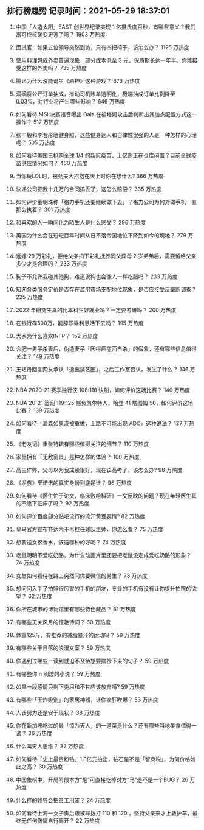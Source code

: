 
## 排行榜趋势 记录时间：2021-05-29 18:37:01
  
  1. 中国「人造太阳」EAST 创世界纪录实现 1 亿摄氏度百秒，有哪些意义？我们离可控核聚变更近了吗？ 1903 万热度
    
  2. 面试官：如果五位领导突然到访，只有四把椅子，该怎么办？ 1125 万热度
    
  3. 使用料理包成外卖普遍现象，部分成本低至 3 元，保质期长达一年半。你能接受这样的外卖吗？ 735 万热度
    
  4. 腾讯为什么没能诞生《原神》这种游戏？ 676 万热度
    
  5. 滴滴将公开订单抽成，推动司机账单透明化，极端抽成订单比例降至 0.03%，对行业将产生哪些影响？ 646 万热度
    
  6. 如何看待 MSI 决赛语音曝出 Gala 在被塔姆攻击后判断出其加点配置方式这一操作？ 517 万热度
    
  7. 张丰毅和李若彤晒健身照，这些健身达人和自律性很强的人是一种怎样的心理呢？ 505 万热度
    
  8. 如何看待美国已抢购全球 1/4 的新冠疫苗，上亿剂正在仓库闲置？目前全球疫苗供应情况如何？ 460 万热度
    
  9. 当你玩LOL时，被劲夫大招抱在天上时你在想什么? 366 万热度
    
  10. 快递公司把我十几万的合同搞丢了，这怎么赔偿？ 335 万热度
    
  11. 如何评价董明珠称「格力手机还要继续做下去」？格力公司为何对做手机一直那么执着？ 301 万热度
    
  12. 和喜欢的人一瞬间化为陌生人是什么感受？ 296 万热度
    
  13. 英国为什么会在短短百年时间从日不落帝国地位下降到如今的境地？ 279 万热度
    
  14. 远嫁 29 万彩礼，拒绝父亲扣下彩礼抚养同父异母 2 岁弟弟后，需要留给父亲多少才是合理的？ 233 万热度
    
  15. 狗子不允许我碰其他狗，难道说狗也会像人一样吃醋吗？ 233 万热度
    
  16. 知网各类服务定价是否存在滥用市场支配地位现象，是否应接受反垄断调查？ 225 万热度
    
  17. 2022 年研究生真的比本科生好就业吗？一定要考研吗？ 200 万热度
    
  18. 在银行存500万，能辞职靠利息活下去吗？ 195 万热度
    
  19. 大家为什么喜欢INFP？ 152 万热度
    
  20. 合肥一男子杀妻后，伪造妻子「因得癌症而自杀」的假象，还有哪些信息值得关注？ 149 万热度
    
  21. 王珞丹回复网友承认「退出演艺圈」，之后工作室否认，发生了什么？ 146 万热度
    
  22. NBA 2020-21 赛季独行侠 108:118 快船，如何评价这场比赛？ 140 万热度
    
  23. NBA 20-21 篮网 119:125 憾负凯尔特人，哈登 41 塔图姆 50，如何评价这场比赛？ 139 万热度
    
  24. 如何看待「潘森如果没被重做，上路不可能出现 ADC」这种说法？ 137 万热度
    
  25. 《老友记》重聚特辑有哪些值得关注的细节？ 110 万热度
    
  26. 家里拥有「无敌窗景」是种怎样的体验？ 100 万热度
    
  27. 高三作弊，父母以为我成绩很好，现在该高考了，该怎么办? 98 万热度
    
  28. 《龙族》里诺诺的真实身份到底是谁？ 96 万热度
    
  29. 如何看待《医生忙于论文，临床败给科研》一文反映的问题？现在年轻医生真的不愿下临床了吗？ 92 万热度
    
  30. 如何评价百度部分贴吧流行的流汗黄豆表情? 82 万热度
    
  31. 皇马官方宣布齐达内不再担任球队主帅，你怎么看？ 75 万热度
    
  32. 想要送女孩香水，该送哪种的好呢？ 74 万热度
    
  33. 老鼠明明不爱吃奶酪，为什么动画片里还要把老鼠设定成爱吃奶酪的形象？ 74 万热度
    
  34. 女生如何看待在路上突然问你要微信的男生？ 73 万热度
    
  35. 想问问入手了拍照很厉害的手机的朋友，专业的手机有没有让你提升拍照的欲望？ 62 万热度
    
  36. 你所在城市的博物馆里有哪些特色藏品？ 61 万热度
    
  37. 有哪些无关风月的惊艳诗词？ 60 万热度
    
  38. 体重125斤，有推荐的减脂暴汗的运动吗？ 59 万热度
    
  39. 有哪些关于日落的浪漫文案？ 59 万热度
    
  40. 你遇到过哪些一读到就迫不及待想要摘抄下来的句子？ 59 万热度
    
  41. 有哪些你 n 刷过的小说？ 59 万热度
    
  42. 如果一段感情只剩下委屈和不甘应该放弃吗? 59 万热度
    
  43. 有哪些「王炸级别」的家居神器，让你疯狂吹爆？ 53 万热度
    
  44. 人该努力还是安于现状？ 38 万热度
    
  45. 你在新加坡吃过的最「惊为天人」的一道菜是什么？还有哪些当地美食值得一试？ 36 万热度
    
  46. 什么叫穷人思维？ 32 万热度
    
  47. 如何看待「史上最贵粉钻」1.8亿元拍出，钻石是不是「智商税」，为何价格如此之高？ 30 万热度
    
  48. 中国象棋中，开局阶段本方“炮”可直接吃掉对方“马”是不是一个BUG？ 26 万热度
    
  49. 什么样的领导会把员工用废？ 24 万热度
    
  50. 如何看待上海一女子脚后跟被踩拨打 110 和 120 ，坚持父亲来才上救护车，最终无任何伤情自行离开？ 22 万热度
    